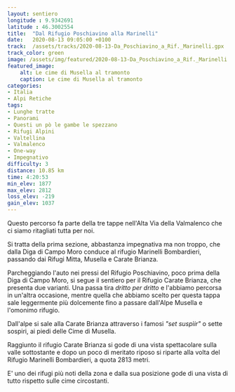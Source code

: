 ```yaml
---
layout: sentiero
longitude : 9.9342691
latitude : 46.3002554
title:  "Dal Rifugio Poschiavino alla Marinelli"
date:   2020-08-13 09:05:00 +0100
track:  /assets/tracks/2020-08-13-Da_Poschiavino_a_Rif._Marinelli.gpx
track_color: green
image: /assets/img/featured/2020-08-13-Da_Poschiavino_a_Rif._Marinelli.jpg
featured_image:
    alt: Le cime di Musella al tramonto
    caption: Le cime di Musella al tramonto
categories:
- Italia
- Alpi Retiche
tags:
- Lunghe tratte
- Panorami
- Questi un pò le gambe le spezzano
- Rifugi Alpini
- Valtellina
- Valmalenco
- One-way
- Impegnativo
difficulty: 3
distance: 10.85 km
time: 4:20:53
min_elev: 1877
max_elev: 2812
loss_elev: -219
gain_elev: 1037
---
```


Questo percorso fa parte della tre tappe nell'Alta Via della Valmalenco che ci siamo ritagliati tutta per noi.

Si tratta della prima sezione, abbastanza impegnativa ma non troppo, che dalla Diga di Campo Moro conduce al rifugio Marinelli Bombardieri, passando dai Rifugi Mitta, Musella e Carate Brianza.

Parcheggiando l'auto nei pressi del Rifugio Poschiavino, poco prima della Diga di Campo Moro, si segue il sentiero per il Rifugio Carate Brianza, che presenta due varianti. Una passa tira _dritto per dritto_ e l'abbiamo percorsa in un'altra occasione, mentre quella che abbiamo scelto per questa tappa sale leggermente più dolcemente fino a passare dall'Alpe Musella e l'omonimo rifugio.

Dall'alpe si sale alla Carate Brianza attraverso i famosi _"set suspìir"_ o sette sospiri, ai piedi delle Cime di Musella.

Raggiunto il rifugio Carate Brianza si gode di una vista spettacolare sulla valle sottostante e dopo un poco di meritato riposo si riparte alla volta del Rifugio Marinelli Bombardieri, a quota 2813 metri.

E' uno dei rifugi più noti della zona e dalla sua posizione gode di una vista di tutto rispetto sulle cime circostanti.
